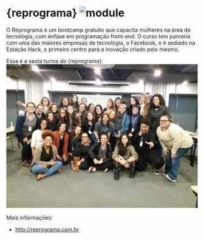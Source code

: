 # {reprograma} ![module](https://img.shields.io/badge/module-m2-purple.svg)

O Reprograma é um bootcamp gratuito que capacita mulheres na área de tecnologia, com ênfase em programação front-end. O curso tem parceria com uma das maiores empresas de tecnologia, o Facebook, e é sediado na Estação Hack, o primeiro centro para a inovação criado pelo mesmo.  

Essa é a sexta turma do {reprograma}:
![Reprograma](https://github.com/thayllachristine/reprograma/blob/master/reprograma-6turma.jpg?raw=true)

Mais informações:
* http://reprograma.com.br
